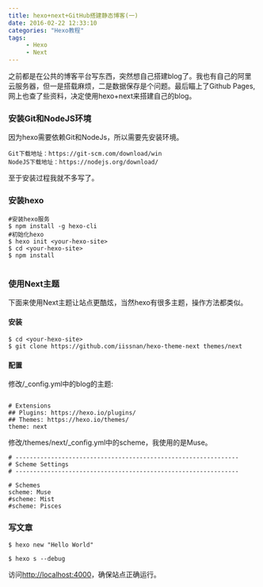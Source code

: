 ```yaml
---
title: hexo+next+GitHub搭建静态博客(一)
date: 2016-02-22 12:33:10
categories: "Hexo教程"
tags: 
     - Hexo
     - Next
---
```



之前都是在公共的博客平台写东西，突然想自己搭建blog了。我也有自己的阿里云服务器，但一是搭载麻烦，二是数据保存是个问题。最后瞄上了Github Pages,网上也查了些资料，决定使用hexo+next来搭建自己的blog。

<!-- more -->

### 安装Git和NodeJS环境
因为hexo需要依赖Git和NodeJs，所以需要先安装环境。
```
Git下载地址：https://git-scm.com/download/win
NodeJS下载地址：https://nodejs.org/download/

```
至于安装过程我就不多写了。 

### 安装hexo

```
#安装hexo服务
$ npm install -g hexo-cli
#初始化hexo
$ hexo init <your-hexo-site>
$ cd <your-hexo-site>
$ npm install
 
```

### 使用Next主题
下面来使用Next主题让站点更酷炫，当然hexo有很多主题，操作方法都类似。

#### 安装
```
$ cd <your-hexo-site>
$ git clone https://github.com/iissnan/hexo-theme-next themes/next

```
#### 配置

修改<your-hexo-site>/_config.yml中的blog的主题:

```

# Extensions
## Plugins: https://hexo.io/plugins/
## Themes: https://hexo.io/themes/
theme: next

```

修改<your-hexo-site>/themes/next/_config.yml中的scheme，我使用的是Muse。

```
# ---------------------------------------------------------------
# Scheme Settings
# ---------------------------------------------------------------

# Schemes
scheme: Muse
#scheme: Mist
#scheme: Pisces

```

 
 
 
 
 ### 写文章
 
 ```
 $ hexo new "Hello World"
 
 $ hexo s --debug
 
 ```
 
 访问[http://localhost:4000](http://localhost:4000)，确保站点正确运行。
 
 
 
 
 
